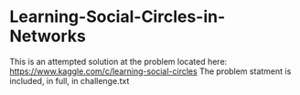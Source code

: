 Learning-Social-Circles-in-Networks
===================================
This is an attempted solution at the problem located here:
https://www.kaggle.com/c/learning-social-circles
The problem statment is included, in full, in challenge.txt